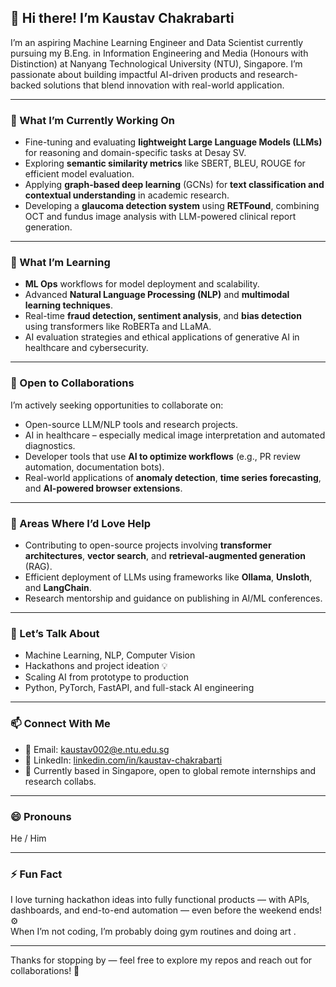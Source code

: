 ## 👋 Hi there! I’m Kaustav Chakrabarti

I’m an aspiring Machine Learning Engineer and Data Scientist currently pursuing my B.Eng. in Information Engineering and Media (Honours with Distinction) at Nanyang Technological University (NTU), Singapore. I’m passionate about building impactful AI-driven products and research-backed solutions that blend innovation with real-world application.

---

### 🔭 What I’m Currently Working On
- Fine-tuning and evaluating **lightweight Large Language Models (LLMs)** for reasoning and domain-specific tasks at Desay SV.
- Exploring **semantic similarity metrics** like SBERT, BLEU, ROUGE for efficient model evaluation.
- Applying **graph-based deep learning** (GCNs) for **text classification and contextual understanding** in academic research.
- Developing a **glaucoma detection system** using **RETFound**, combining OCT and fundus image analysis with LLM-powered clinical report generation.

---

### 🌱 What I’m Learning
- **ML Ops** workflows for model deployment and scalability.
- Advanced **Natural Language Processing (NLP)** and **multimodal learning techniques**.
- Real-time **fraud detection, sentiment analysis**, and **bias detection** using transformers like RoBERTa and LLaMA.
- AI evaluation strategies and ethical applications of generative AI in healthcare and cybersecurity.

---

### 👯 Open to Collaborations
I’m actively seeking opportunities to collaborate on:
- Open-source LLM/NLP tools and research projects.
- AI in healthcare – especially medical image interpretation and automated diagnostics.
- Developer tools that use **AI to optimize workflows** (e.g., PR review automation, documentation bots).
- Real-world applications of **anomaly detection**, **time series forecasting**, and **AI-powered browser extensions**.

---

### 🤔 Areas Where I’d Love Help
- Contributing to open-source projects involving **transformer architectures**, **vector search**, and **retrieval-augmented generation** (RAG).
- Efficient deployment of LLMs using frameworks like **Ollama**, **Unsloth**, and **LangChain**.
- Research mentorship and guidance on publishing in AI/ML conferences.

---

### 💬 Let’s Talk About
- Machine Learning, NLP, Computer Vision
- Hackathons and project ideation 💡
- Scaling AI from prototype to production
- Python, PyTorch, FastAPI, and full-stack AI engineering

---

### 📫 Connect With Me
- 📧 Email: [kaustav002@e.ntu.edu.sg](mailto:kaustav002@e.ntu.edu.sg)
- 🔗 LinkedIn: [linkedin.com/in/kaustav-chakrabarti](https://www.linkedin.com/in/kaustav-chakrabarti)
- 📍 Currently based in Singapore, open to global remote internships and research collabs.

---

### 😄 Pronouns
He / Him

---

### ⚡ Fun Fact
I love turning hackathon ideas into fully functional products — with APIs, dashboards, and end-to-end automation — even before the weekend ends! ⚙️  
When I’m not coding, I’m probably doing gym  routines and doing art .

---

Thanks for stopping by — feel free to explore my repos and reach out for collaborations! 🚀
